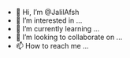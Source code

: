 - 👋 Hi, I’m @JalilAfsh
- 👀 I’m interested in ...
- 🌱 I’m currently learning ...
- 💞️ I’m looking to collaborate on ...
- 📫 How to reach me ...

<!---
JalilAfsh/JalilAfsh is a ✨ special ✨ repository because its `README.md` (this file) appears on your GitHub profile.
You can click the Preview link to take a look at your changes.
--->
